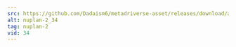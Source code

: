 ```yaml
---
src: https://github.com/Dadaism6/metadriverse-asset/releases/download/assetsv1.0.2/nuplan-2_34.mp4
alt: nuplan-2_34
tag: nuplan-2
vid: 34
---
```

